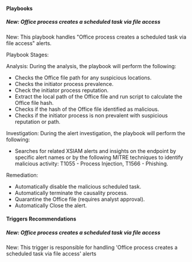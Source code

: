 
#### Playbooks

##### New: Office process creates a scheduled task via file access

New: This playbook handles "Office process creates a scheduled task via file access" alerts.

Playbook Stages:

Analysis:
During the analysis, the playbook will perform the following:

- Checks the Office file path for any suspicious locations.
- Checks the initiator process prevalence.
- Check the initiator process reputation.
- Extract the local path of the Office file and run script to calculate the Office file hash.
- Checks if the hash of the Office file identified as malicious.
- Checks if the initiator process is non prevalent with suspicious reputation or path.

Investigation:
During the alert investigation, the playbook will perform the following:

- Searches for related XSIAM alerts and insights on the endpoint by specific alert names or by the following MITRE techniques to identify malicious activity: T1055 - Process Injection, T1566 - Phishing.

Remediation:

- Automatically disable the malicious scheduled task.
- Automatically terminate the causality process.
- Quarantine the Office file (requires analyst approval).
- Automatically Close the alert.


#### Triggers Recommendations

##### New: Office process creates a scheduled task via file access

New: This trigger is responsible for handling 'Office process creates a scheduled task via file access' alerts

